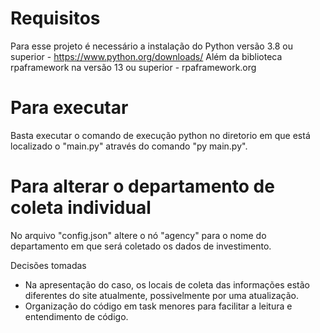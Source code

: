 Requisitos
=========
Para esse projeto é necessário a instalação do Python versão 3.8 ou superior - https://www.python.org/downloads/
Além da biblioteca rpaframework na versão 13 ou superior - rpaframework.org

Para executar
===========
Basta executar o comando de execução python no diretorio em que está localizado o "main.py" através do comando "py main.py".

Para alterar o departamento de coleta individual
=====================================
No arquivo "config.json" altere o nó "agency" para o nome do departamento em que será coletado os dados de investimento.

Decisões tomadas
- Na apresentação do caso, os locais de coleta das informações estão diferentes do site atualmente, possivelmente por uma atualização.
- Organização do código em task menores para facilitar a leitura e entendimento de código.